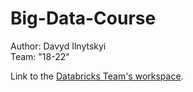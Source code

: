 # Big-Data-Course
Author: Davyd Ilnytskyi\
Team: "18-22"

Link to the [Databricks Team's workspace](https://dbc-85ddbf18-5385.cloud.databricks.com/?autoLogin=true&o=3036501307666549&riid=d7980f8f-b343-4504-a231-529c4efe0be0).
